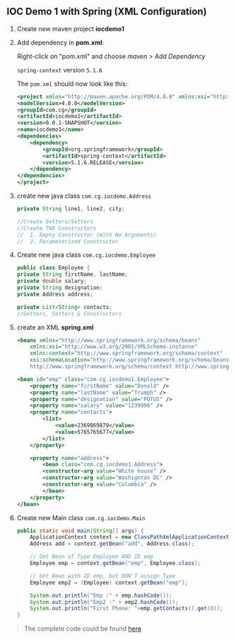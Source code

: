 ## IOC Demo 1 with Spring (XML Configuration)

1.  Create new maven project **iocdemo1**

2.  Add dependency in **pom.xml**:  
    
	Right-click on "pom.xml" and choose _maven_ > _Add Dependency_

    `spring-context` version `5.1.6`

	The `pom.xml` should now look like this:

	```xml
	<project xmlns="http://maven.apache.org/POM/4.0.0" xmlns:xsi="http://www.w3.org/2001/XMLSchema-instance" xsi:schemaLocation="http://maven.apache.org/POM/4.0.0 http://maven.apache.org/xsd/maven-4.0.0.xsd">
	<modelVersion>4.0.0</modelVersion>
	<groupId>com.cg</groupId>
	<artifactId>iocdemo1</artifactId>
	<version>0.0.1-SNAPSHOT</version>
	<name>iocdemo1</name>
	<dependencies>
		<dependency>
			<groupId>org.springframework</groupId>
			<artifactId>spring-context</artifactId>
			<version>5.1.6.RELEASE</version>
		</dependency>
	</dependencies>
	</project>
	```


3.  create new java class `com.cg.iocdemo.Address`
	
    ```java
    private String line1, line2, city;
	
	//Create Getters/Setters
	//Create TWO Constructors
	//  1. Empty Constructor (With No Arguments)
	//  2. Parameterized Constructor
    ```

4.  Create new java class `com.cg.iocdemo.Employee`
	
    ```java
    public class Employee {
	private String firstName, lastName;
	private double salary;
	private String designation;
	private Address address;
	
	private List<String> contacts;
	//Getters, Setters & Constructors
    ```

5.  create an XML **spring.xml**

    ```xml
    <beans xmlns="http://www.springframework.org/schema/beans"
	    xmlns:xsi="http://www.w3.org/2001/XMLSchema-instance"
	    xmlns:context="http://www.springframework.org/schema/context"
	    xsi:schemaLocation="http://www.springframework.org/schema/beans http://www.springframework.org/schema/beans/spring-beans-4.3.xsd
		http://www.springframework.org/schema/context http://www.springframework.org/schema/context/spring-context-4.3.xsd">
	
	<bean id="emp" class="com.cg.iocdemo1.Employee">
		<property name="firstName" value="Donald" />
		<property name="lastName" value="Trumph" />
		<property name="designation" value="POTUS" />
		<property name="salary" value="1239990" />
		<property name="contacts">
			<list>
				<value>2369869879</value>
				<value>5765765677</value>
			</list>
		</property>

		<property name="address">
			<bean class="com.cg.iocdemo1.Address">
			<constructor-arg value="White house" />
			<constructor-arg value="Washignton DC" />
			<constructor-arg value="Columbia" />
			</bean>
		</property>
	</bean>
    ```
6.  Create new Main class `com.cg.iocdemo.Main`

    ```java
    public static void main(String[] args) {
		ApplicationContext context = new ClassPathXmlApplicationContext("spring.xml");
		Address add = context.getBean("add", Address.class);

		// Get Bean of Type Employee AND ID emp
		Employee emp = context.getBean("emp", Employee.class);

		// Get Bean with ID emp, but DON'T assign Type
		Employee emp2 = (Employee) context.getBean("emp");

		System.out.println("Emp :" + emp.hashCode());
		System.out.println("Emp2 :" + emp2.hashCode());
		System.out.println("First Phone: "+emp.getContacts().get(0));
	}
    ```

> The complete code could be found [here](./demo-sources/iocdemo1) 
